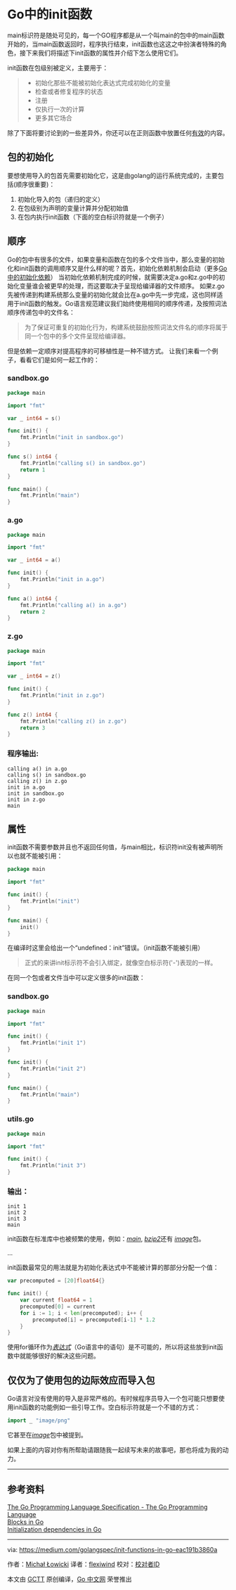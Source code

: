 # Go中的init函数
main标识符是随处可见的，每一个GO程序都是从一个叫main的包中的main函数开始的，当main函数返回时，程序执行结束，init函数也这这之中扮演者特殊的角色，接下来我们将描述下init函数的属性并介绍下怎么使用它们。

init函数在包级别被定义，主要用于：    
>- 初始化那些不能被初始化表达式完成初始化的变量  
>- 检查或者修复程序的状态  
>- 注册  
>- 仅执行一次的计算  
>- 更多其它场合

除了下面将要讨论到的一些差异外，你还可以在正则函数中放置任何[有效](https://golang.org/ref/spec#FunctionBody)的内容。

## 包的初始化

要想使用导入的包首先需要初始化它，这是由golang的运行系统完成的，主要包括(顺序很重要)：
1. 初始化导入的包（递归的定义）  
2. 在包级别为声明的变量计算并分配初始值  
3. 在包内执行init函数（下面的空白标识符就是一个例子）

## 顺序

Go的包中有很多的文件，如果变量和函数在包的多个文件当中，那么变量的初始化和init函数的调用顺序又是什么样的呢？首先，初始化依赖机制会启动（更多[Go中的初始化依赖](https://medium.com/golangspec/initialization-dependencies-in-go-51ae7b53f24c)）
当初始化依赖机制完成的时候，就需要决定a.go和z.go中的初始化变量谁会被更早的处理，而这要取决于呈现给编译器的文件顺序。
如果z.go先被传递到构建系统那么变量的初始化就会比在a.go中先一步完成，这也同样适用于init函数的触发。Go语言规范建议我们始终使用相同的顺序传递，及按照词法顺序传递包中的文件名：
> 为了保证可重复的初始化行为，构建系统鼓励按照词法文件名的顺序将属于同一个包中的多个文件呈现给编译器。

但是依赖一定顺序对提高程序的可移植性是一种不错方式。
让我们来看一个例子，看看它们是如何一起工作的：

### sandbox.go
```go
package main

import "fmt"

var _ int64 = s()

func init() {
    fmt.Println("init in sandbox.go")
}

func s() int64 {
    fmt.Println("calling s() in sandbox.go")
    return 1
}

func main() {
    fmt.Println("main")
}
```
### a.go
```go
package main

import "fmt"

var _ int64 = a()

func init() {
    fmt.Println("init in a.go")
}

func a() int64 {
    fmt.Println("calling a() in a.go")
    return 2
}
```
### z.go
```go
package main

import "fmt"

var _ int64 = z()

func init() {
    fmt.Println("init in z.go")
}

func z() int64 {
    fmt.Println("calling z() in z.go")
    return 3
}
```
### 程序输出:
```
calling a() in a.go
calling s() in sandbox.go
calling z() in z.go
init in a.go
init in sandbox.go
init in z.go
main
```

## 属性
init函数不需要参数并且也不返回任何值，与main相比，标识符init没有被声明所以也就不能被引用：
```go
package main

import "fmt"

func init() {
    fmt.Println("init")
}

func main() {
    init()
}
```
在编译时这里会给出一个“undefined：init”错误。（init函数不能被引用）
> 正式的来讲init标示符不会引入绑定，就像空白标示符('-')表现的一样。  

在同一个包或者文件当中可以定义很多的init函数：  
### sandbox.go
```go
package main

import "fmt"

func init() {
    fmt.Println("init 1")
}

func init() {
    fmt.Println("init 2")
}

func main() {
    fmt.Println("main")
}
```
### utils.go
```go
package main

import "fmt"

func init() {
    fmt.Println("init 3")
}
```
### 输出：
```
init 1
init 2
init 3
main
```
init函数在标准库中也被频繁的使用，例如：[*main*](https://github.com/golang/go/blob/2878cf14f3bb4c097771e50a481fec43962d7401/src/math/pow10.go#L33), [*bzip2*](https://github.com/golang/go/blob/2878cf14f3bb4c097771e50a481fec43962d7401/src/compress/bzip2/bzip2.go#L479)还有 [*image*](https://github.com/golang/go/blob/2d573eee8ae532a3720ef4efbff9c8f42b6e8217/src/image/gif/reader.go#L511)包。 

...

init函数最常见的用法就是为初始化表达式中不能被计算的那部分分配一个值：
```go
var precomputed = [20]float64{}

func init() {
    var current float64 = 1
    precomputed[0] = current
    for i := 1; i < len(precomputed); i++ {
        precomputed[i] = precomputed[i-1] * 1.2
    }
}
```
使用for循环作为[*表达式*](https://golang.org/ref/spec#Expression)（Go语言中的语句）是不可能的，所以将这些放到init函数中就能够很好的解决这些问题。

## 仅仅为了使用包的边际效应而导入包
Go语言对没有使用的导入是非常严格的。有时候程序员导入一个包可能只想要使用init函数的功能例如一些引导工作。空白标示符就是一个不错的方式：
```go
import _ "image/png"
```
它甚至在[*image*](https://github.com/golang/go/blob/0104a31b8fbcbe52728a08867b26415d282c35d2/src/image/image.go#L10)包中被提到。

如果上面的内容对你有所帮助请跟随我一起续写未来的故事吧，那也将成为我的动力。

***
## 参考资料
[The Go Programming Language Specification - The Go Programming Language](https://golang.org/ref/spec#Package_initialization)  
[Blocks in Go](https://medium.com/golangspec/blocks-in-go-2f68768868f6)  
[Initialization dependencies in Go](https://medium.com/golangspec/initialization-dependencies-in-go-51ae7b53f24c)

----------------

via: https://medium.com/golangspec/init-functions-in-go-eac191b3860a

作者：[Michał Łowicki](https://medium.com/@mlowicki)
译者：[flexiwind](https://github.com/flexiwind)
校对：[校对者ID](https://github.com/校对者ID)

本文由 [GCTT](https://github.com/studygolang/GCTT) 原创编译，[Go 中文网](https://studygolang.com/) 荣誉推出
